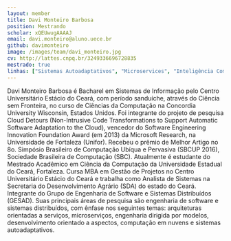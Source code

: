 ```yaml
---
layout: member
title: Davi Monteiro Barbosa
position: Mestrando
scholar: xQEUwugAAAAJ
email: davi.monteiro@aluno.uece.br
github: davimonteiro
image: /images/team/davi_monteiro.jpg
cv: http://lattes.cnpq.br/3249336696728835
mestrado: true
linhas: ["Sistemas Autoadaptativos", "Microservices", "Inteligência Computacional"]
---
```


Davi Monteiro Barbosa é Bacharel em Sistemas de Informação pelo Centro Universitário Estácio do Ceará, com período sanduíche, através do Ciência sem Fronteira, no curso de Ciências da Computação na Concordia University Wisconsin, Estados Unidos. Foi integrante do projeto de pesquisa Cloud Detours (Non-Intrusive Code Transformations to Support Automatic Software Adaptation to the Cloud), vencedor do Software Engineering Innovation Foundation Award (em 2013) da Microsoft Research, na Universidade de Fortaleza (Unifor). Recebeu o prêmio de Melhor Artigo no 8o. Simpósio Brasileiro de Computação Ubíqua e Pervasiva (SBCUP 2016), Sociedade Brasileira de Computação (SBC). Atualmente é estudante do Mestrado Acadêmico em Ciência da Computação da Universidade Estadual do Ceará, Fortaleza. Cursa MBA em Gestão de Projetos no Centro Universitário Estácio do Ceará e trabalha como Analista de Sistemas na Secretaria do Desenvolvimento Agrário (SDA) do estado do Ceará. Integrante do Grupo de Engenharia de Software e Sistemas Distribuídos (GESAD). Suas principais áreas de pesquisa são engenharia de software e sistemas distribuídos, com ênfase nos seguintes temas: arquiteturas orientadas a serviços, microserviços, engenharia dirigida por modelos, desenvolvimento orientado a aspectos, computação em nuvens e sistemas autoadaptativos.
